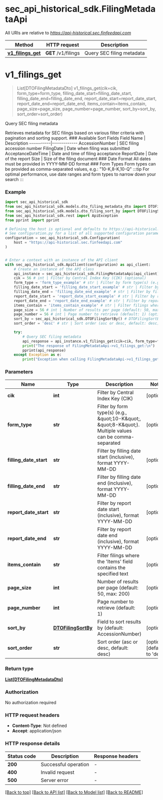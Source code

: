 # sec_api_historical_sdk.FilingMetadataApi

All URIs are relative to *https://api-historical.sec.finfeedapi.com*

Method | HTTP request | Description
------------- | ------------- | -------------
[**v1_filings_get**](FilingMetadataApi.md#v1_filings_get) | **GET** /v1/filings | Query SEC filing metadata


# **v1_filings_get**
> List[DTOFilingMetadataDto] v1_filings_get(cik=cik, form_type=form_type, filling_date_start=filling_date_start, filling_date_end=filling_date_end, report_date_start=report_date_start, report_date_end=report_date_end, items_contain=items_contain, page_size=page_size, page_number=page_number, sort_by=sort_by, sort_order=sort_order)

Query SEC filing metadata

Retrieves metadata for SEC filings based on various filter criteria with pagination and sorting support.    ### Available Sort Fields    Field Name | Description  -----------|-------------  AccessionNumber | SEC filing accession number  FilingDate | Date when filing was submitted  AcceptanceDateTime | Date and time of filing acceptance  ReportDate | Date of the report  Size | Size of the filing document    ### Date Format  All dates must be provided in YYYY-MM-DD format    ### Form Types  Form types can be provided as comma-separated values, e.g.: \"10-K,8-K,10-Q\"    :::tip  For optimal performance, use date ranges and form types to narrow down your search  :::

### Example


```python
import sec_api_historical_sdk
from sec_api_historical_sdk.models.dto_filing_metadata_dto import DTOFilingMetadataDto
from sec_api_historical_sdk.models.dto_filing_sort_by import DTOFilingSortBy
from sec_api_historical_sdk.rest import ApiException
from pprint import pprint

# Defining the host is optional and defaults to https://api-historical.sec.finfeedapi.com
# See configuration.py for a list of all supported configuration parameters.
configuration = sec_api_historical_sdk.Configuration(
    host = "https://api-historical.sec.finfeedapi.com"
)


# Enter a context with an instance of the API client
with sec_api_historical_sdk.ApiClient(configuration) as api_client:
    # Create an instance of the API class
    api_instance = sec_api_historical_sdk.FilingMetadataApi(api_client)
    cik = 56 # int | Filter by Central Index Key (CIK) (optional)
    form_type = 'form_type_example' # str | Filter by form type(s) (e.g., \"10-K\", \"8-K\"). Multiple values can be comma-separated (optional)
    filling_date_start = 'filling_date_start_example' # str | Filter by filling date start (inclusive), format YYYY-MM-DD (optional)
    filling_date_end = 'filling_date_end_example' # str | Filter by filling date end (inclusive), format YYYY-MM-DD (optional)
    report_date_start = 'report_date_start_example' # str | Filter by report date start (inclusive), format YYYY-MM-DD (optional)
    report_date_end = 'report_date_end_example' # str | Filter by report date end (inclusive), format YYYY-MM-DD (optional)
    items_contain = 'items_contain_example' # str | Filter filings where the 'Items' field contains the specified text (optional)
    page_size = 56 # int | Number of results per page (default: 50, max: 200) (optional)
    page_number = 56 # int | Page number to retrieve (default: 1) (optional)
    sort_by = sec_api_historical_sdk.DTOFilingSortBy() # DTOFilingSortBy | Field to sort results by (default: AccessionNumber) (optional)
    sort_order = 'desc' # str | Sort order (asc or desc, default: desc) (optional) (default to 'desc')

    try:
        # Query SEC filing metadata
        api_response = api_instance.v1_filings_get(cik=cik, form_type=form_type, filling_date_start=filling_date_start, filling_date_end=filling_date_end, report_date_start=report_date_start, report_date_end=report_date_end, items_contain=items_contain, page_size=page_size, page_number=page_number, sort_by=sort_by, sort_order=sort_order)
        print("The response of FilingMetadataApi->v1_filings_get:\n")
        pprint(api_response)
    except Exception as e:
        print("Exception when calling FilingMetadataApi->v1_filings_get: %s\n" % e)
```



### Parameters


Name | Type | Description  | Notes
------------- | ------------- | ------------- | -------------
 **cik** | **int**| Filter by Central Index Key (CIK) | [optional] 
 **form_type** | **str**| Filter by form type(s) (e.g., \&quot;10-K\&quot;, \&quot;8-K\&quot;). Multiple values can be comma-separated | [optional] 
 **filling_date_start** | **str**| Filter by filling date start (inclusive), format YYYY-MM-DD | [optional] 
 **filling_date_end** | **str**| Filter by filling date end (inclusive), format YYYY-MM-DD | [optional] 
 **report_date_start** | **str**| Filter by report date start (inclusive), format YYYY-MM-DD | [optional] 
 **report_date_end** | **str**| Filter by report date end (inclusive), format YYYY-MM-DD | [optional] 
 **items_contain** | **str**| Filter filings where the &#39;Items&#39; field contains the specified text | [optional] 
 **page_size** | **int**| Number of results per page (default: 50, max: 200) | [optional] 
 **page_number** | **int**| Page number to retrieve (default: 1) | [optional] 
 **sort_by** | [**DTOFilingSortBy**](.md)| Field to sort results by (default: AccessionNumber) | [optional] 
 **sort_order** | **str**| Sort order (asc or desc, default: desc) | [optional] [default to &#39;desc&#39;]

### Return type

[**List[DTOFilingMetadataDto]**](DTOFilingMetadataDto.md)

### Authorization

No authorization required

### HTTP request headers

 - **Content-Type**: Not defined
 - **Accept**: application/json

### HTTP response details

| Status code | Description | Response headers |
|-------------|-------------|------------------|
**200** | Successful operation |  -  |
**400** | Invalid request |  -  |
**500** | Server error |  -  |

[[Back to top]](#) [[Back to API list]](../README.md#documentation-for-api-endpoints) [[Back to Model list]](../README.md#documentation-for-models) [[Back to README]](../README.md)

